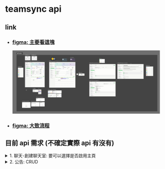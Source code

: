 # teamsync api

## link

- ### [figma: 主要看這塊](https://www.figma.com/design/m3r7EOLcNpt9jO3PJurxiM/TeamSync-%E5%A4%A7%E6%94%B9%E7%89%88?node-id=2570-5930&p=f&t=YerqeibDbieVCSJW-0)

  ![](./assets/1.png)

- ### [figma: 大致流程](https://www.figma.com/board/xq7KtvJn7SWsBMXE0CD2rv/TS%E6%B5%81%E7%A8%8B?node-id=2784-2886&p=f&t=oigjLAfi1fWI56m0-0)

## 目前 api 需求 (不確定實際 api 有沒有)

<details>
  <summary>1. 聊天-創建聊天室: 要可以選擇是否啟用主頁</summary>

- #### ui

  ![](./assets/2.png)

- #### 參考

  ![](./assets/3.png)

- #### 聊天設定應該也要有(類似 1 對 1, 但這個應該是前端處理即可, api 同一隻, 做一樣的事)

  ![](./assets/5.png)

- #### api 位置 (暫定, 依後端實際情況修正)
  ![](./assets/4.png)

</details>

<details>
  <summary>2. 公告: CRUD</summary>

  - #### 目前資料結構僅為 UI 顯示用途，實際依後端 schema (ex. author 對應 TeamSync 的 User schema)

    ```js
      // 模擬公告數據
      const mockAnnouncementsData = [
        {
          id: "uuid",
          title: "string",
          author: "teamsync.user",
          createAt: "yyyy-MM-dd HH:mm:ss",
          publishDate: "yyyy-MM-dd HH:mm:ss",
          category: `
            - teamsync.tags?
            - 這個可能要擴展一下? 支援顏色選擇 (行事曆也可以用)?
          `,
          content: `
            - 目前前端套件用react-quill(george 之前的markdown似乎也是用這個)
            - 不太確定後端儲存要用甚麼格式, 有稍微查了(ReactQuill 提供兩種主要的資料格式：HTML 格式和 Delta 格式)
            - 底下有ai建議的table, sql純文字可能可以不用? 但就是主頁-公告-搜尋內文input
              - [改前端搜尋] 接api data後 -> format 一份純文字搜尋用?
          `,
          attachments: [
            {
              uid: "uuid",
              name: "sting",
              type: "application/pdf",
              size: 1024000,
              url: "s3.url?",
              createAt: "yyyy-MM-dd HH:mm:ss"
            },
          ],
          read: [
            "teamsync.user1",
            "teamsync.user2"
          ],
          comments: [
            {
              id: "uuid",
              content: "string",
              author: "teamsync.user",
              srcId: "回覆的 comment.id"
              createAt: "yyyy-MM-dd HH:mm:ss",
            },
          ]
        },
        {
          id: "001",
          title: "example",
          author: "Peter",
          createAt: "2025/07/01 12:34:00",
          publishDate: "2025-07-02 15:00:00",
          category: "內部公告",
          content: `內文ＯＯＯＯＯＯＯＯＯＯＯＯＯＯＯＯＯＯＯＯＯＯＯＯＯＯ
            內文ＯＯＯＯＯＯＯＯＯＯＯＯＯＯＯＯＯＯＯＯＯＯＯＯＯＯ內文ＯＯＯＯＯＯＯＯＯＯＯＯＯＯＯＯＯＯＯＯＯＯＯＯＯＯ
          `,
          attachments: [
            {
              uid: "1",
              name: "檔案名稱ＯＯＯＯＯＯＯＯＯＯＯＯＯＯＯＯＯＯ",
              type: "application/pdf",
              size: 1024000,
            },
            {
              uid: "2",
              name: "檔案名稱ＯＯＯＯＯＯＯＯＯＯＯＯＯＯＯＯＯＯ",
              type: "application/pdf",
              size: 512000,
            },
          ],
          comments: [
            {
              id: "001",
              content: "content-1",
              author: "test-1",
              srcId: null
              createAt: "2025-07-24 12:34:56",
            },
            {
              id: "002",
              content: "tcontent-2",
              author: "test-2",
              srcId: "001"
              createAt: "2025-07-25 00:00:00",
            }
          ]
        },
      ];
    ```

  - #### 儲存 react-quill table: ai example

    ```sql
    -- MySQL 資料表結構
    CREATE TABLE announcements (
      id INT PRIMARY KEY AUTO_INCREMENT,
      title VARCHAR(255) NOT NULL,
      category VARCHAR(50),
      -- Delta 格式內容（主要）
      content LONGTEXT,
      -- HTML 格式內容（輔助顯示）
      html_content LONGTEXT,
      -- 純文字內容（搜索用）
      plain_text TEXT,
      publish_date DATETIME,
      created_at TIMESTAMP DEFAULT CURRENT_TIMESTAMP,
      updated_at TIMESTAMP DEFAULT CURRENT_TIMESTAMP ON UPDATE CURRENT_TIMESTAMP
    );
    ```

    ![](./assets/data.jpg)

</details>
